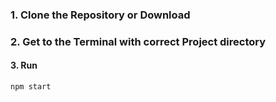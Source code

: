 ### 1. Clone the Repository or Download

### 2. Get to the Terminal with correct Project directory

#### 3. Run
```npm start```
